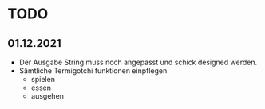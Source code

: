 # TODO

## 01.12.2021

- Der Ausgabe String muss noch angepasst und schick designed werden.
- Sämtliche Termigotchi funktionen einpflegen
    - spielen
    - essen
    - ausgehen

